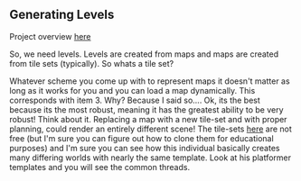 ## Generating Levels

Project overview [here](./README.md)


So, we need levels. Levels are created from maps and maps are created from tile sets (typically). So whats a tile set?



Whatever scheme you come up with to represent maps it doesn't matter as long as it works for you and you can load a map dynamically. This corresponds with item 3.  Why? Because I said so.... Ok, its the best because its the most robust, meaning it has the greatest ability to be very robust! Think about it. Replacing a map with a new tile-set and with proper planning, could render an entirely different scene! The tile-sets [here](https://craftpix.net/categorys/tilesets/) are not free (but I'm sure you can figure out how to clone them for educational purposes) and I'm sure you can see how this individual basically creates many differing worlds with nearly the same template. Look at his platformer templates and you will see the common threads. 